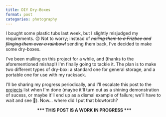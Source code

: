 ```yaml
---
title: DIY Dry-Boxes
format: post
categories: photography
---
```


I bought some plastic tubs last week, but I slightly misjudged my requirements. 😠 Not to worry; instead of <s><i>nailing them to a Frizbee and flinging them over a rainbow!</i></s> sending them back, I’ve decided to make some dry-boxes.

I’ve been mulling on this project for a while, and (thanks to the aforementioned mishap!) I'm finally going to tackle it. The plan is to make two different types of dry-box: a standard one for general storage, and a portable one for use with my rucksack.

I'll be sharing my progress periodically, and I'll escalate this post to the [projects](https://martbetz.github.io/archive.html#diy) list when I'm done (maybe it'll turn out as a shining demonstration of sucess, or maybe it'll end up as a dismal example of failure; we'll have to wait and see 😬). Now... where did I put that blowtorch?

<center>
<b>*** THIS POST IS A WORK IN PROGRESS ***</b>
</center>
